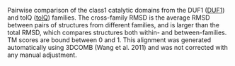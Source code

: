 Pairwise comparison of the class1 catalytic domains from the DUF1 (<a href='/class1/DUF1'>DUF1</a>) and tolQ (<a href='/class1/tolQ'>tolQ</a>) families. 
	The cross-family RMSD is the average RMSD between pairs of structures from different families, and is
	 larger than the total RMSD, which compares structures both within- and between-families. TM scores are bound between 0 and 1. 
	 This alignment was generated automatically using 3DCOMB (Wang et al. 2011) and was not corrected with any manual adjustment.
